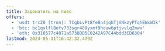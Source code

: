 ```yaml
---
title: Задонатить на пиво
offers:
  - 'usdt trc20 (tron): TCgbLvPt8fe8n4jqbTjVNkzyPTqhEWxW3k'
  - 'btc: bc1qslfl8efv733sgr489yxmf9hduw6ptjvvlq2mwx'
  - 'eth: 0x316577c4071a5738DD5C0242A97C44bdd3CD6304'
lastmod: 2024-05-31T16:42:32.479Z
---
```

